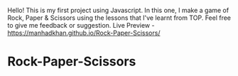 Hello! This is my first project using Javascript. In this one, I make a game of Rock, Paper & Scissors using the lessons that I've learnt from TOP. Feel free to give me feedback or suggestion.
Live Preview - https://manhadkhan.github.io/Rock-Paper-Scissors/
# Rock-Paper-Scissors
